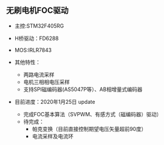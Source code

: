 ## 无刷电机FOC驱动
- 主控:STM32F405RG
- H桥驱动：FD6288
- MOS:IRLR7843
- 其他特性：
	- 两路电流采样
	- 电机三相相电压采样
	- 支持SPI磁编码器(AS5047P等）、AB相增量式编码器


- 目前进度：2020年1月25日 update
	- 完成FOC基本算法（SVPWM、有感方式（磁编码器）驱动）
	- 待完成：
		- 帕克变换（目前直接控制期望电压矢量超前90度）
		- 电流采样及电流环